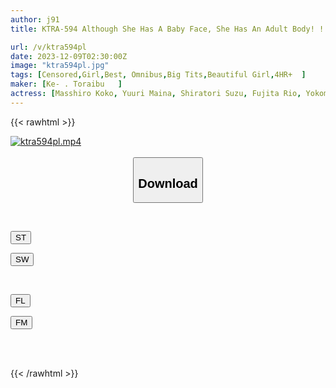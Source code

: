 ```yaml
---
author: j91
title: KTRA-594 Although She Has A Baby Face, She Has An Adult Body! ! 4 Hours Of Great Sex With Loli And Big Breasted Beautiful Girls

url: /v/ktra594pl
date: 2023-12-09T02:30:00Z
image: "ktra594pl.jpg"
tags: [Censored,Girl,Best, Omnibus,Big Tits,Beautiful Girl,4HR+	 ]
maker: [Ke- . Toraibu   ]
actress: [Masshiro Koko, Yuuri Maina, Shiratori Suzu, Fujita Rio, Yokomiya Nanami  ]
---
```



{{< rawhtml >}}

<div class="video" data-videoid="Yp4Dgppk1yTvmll">
    <a href="javascript:;">
        <img src="/v/ktra594pl/ktra594pl.jpg" width="WIDTH" height="HEIGHT" alt="ktra594pl.mp4" loading="lazy">
    </a>
</div>

<script type="text/javascript" src="https://j91.asia/asset/on-demand-st.js"></script>

<br>
  <link rel="stylesheet" href="https://j91.asia/asset/bs5.css">
  
  <center>
  <button class="btn btn-primary" type="button" data-bs-toggle="collapse" data-bs-target=".multi-collapse" aria-expanded="false" aria-controls="multiCollapseExample1 multiCollapseExample2"><h2>Download</h2></button></center>
</p>
<div class="row">
  <div class="col">
    <div class="collapse multi-collapse" id="multiCollapseExample1">
      <div class="card card-body">
	      	      <br>
<div class="buttons">  
<p><a href="https://streamtape.to/v/Yp4Dgppk1yTvmll" target="_blank"><button class="btn-hover color-3"><i class="fa fa-download"></i> ST</button></a></p>
<p><a href="https://flaswish.com/22dbz3sazg5n" target="_blank"><button class="btn-hover color-2"><i class="fa fa-download"></i> SW</button></a></p></div>
    </div>
  </div>
</div>
  <div class="col">
    <div class="collapse multi-collapse" id="multiCollapseExample2">
      <div class="card card-body">
	      <br>
<div class="buttons">
<p><a href="https://filelions.site/f/3zqfxz1wirtg" target="_blank"><button class="btn-hover color-9"><i class="fa fa-download"></i> FL</button></a></p>
<p><a href="https://filemoon.sx/d/didz3keijqxl" target="_blank"><button class="btn-hover color-8"><i class="fa fa-download"></i> FM</button></a></p></div>
<br><br>
      </div>
    </div>
  </div>
</div>

{{< /rawhtml >}}